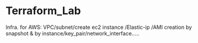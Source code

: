 # Terraform_Lab
Infra. for AWS: VPC/subnet/create ec2 instance /Elastic-ip /AMI creation by snapshot &amp; by instance/key_pair/network_interface.....
